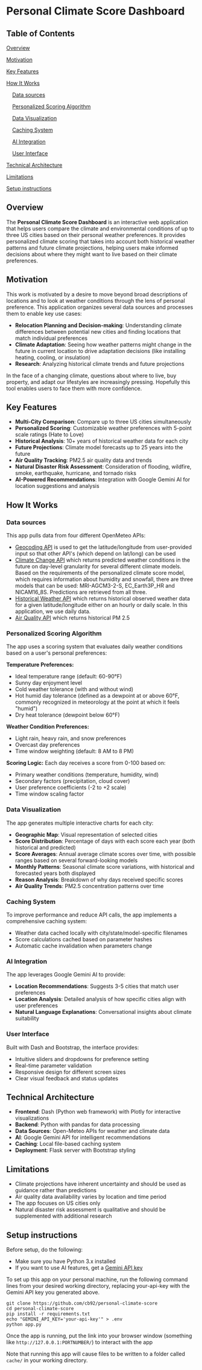 # Personal Climate Score Dashboard

## Table of Contents
[Overview](#overview)

[Motivation](#motivation)

[Key Features](#key-features) 

[How It Works](#how-it-works)

&nbsp;&nbsp;&nbsp;&nbsp;[Data sources](#data-sources) 

&nbsp;&nbsp;&nbsp;&nbsp;[Personalized Scoring Algorithm](#personalized-scoring-algorithm)

&nbsp;&nbsp;&nbsp;&nbsp;[Data Visualization](#data-visualization) 

&nbsp;&nbsp;&nbsp;&nbsp;[Caching System](#caching-system)

&nbsp;&nbsp;&nbsp;&nbsp;[AI Integration](#ai-integration)

&nbsp;&nbsp;&nbsp;&nbsp;[User Interface](#user-interface)

[Technical Architecture](#technical-architecture)

[Limitations](#limitations)

[Setup instructions](#setup-instructions) 


## Overview
The **Personal Climate Score Dashboard** is an interactive web application that helps users compare the climate and environmental conditions of up to three US cities based on their personal weather preferences. It provides personalized climate scoring that takes into account both historical weather patterns and future climate projections, helping users make informed decisions about where they might want to live based on their climate preferences.

## Motivation
This work is motivated by a desire to move beyond broad descriptions of locations and to look at weather conditions through the lens of personal preference. This application organizes several data sources and processes them to enable key use cases: 
- **Relocation Planning and Decision-making**: Understanding climate differences between potential new cities and finding locations that match individual preferences
- **Climate Adaptation**: Seeing how weather patterns might change in the future in current location to drive adaptation decisions (like installing heating, cooling, or insulation)
- **Research**: Analyzing historical climate trends and future projections

In the face of a changing climate, questions about where to live, buy property, and adapt our lifestyles are increasingly pressing. Hopefully this tool enables users to face them with more confidence.

## Key Features

- **Multi-City Comparison**: Compare up to three US cities simultaneously
- **Personalized Scoring**: Customizable weather preferences with 5-point scale ratings (Hate to Love)
- **Historical Analysis**: 10+ years of historical weather data for each city
- **Future Projections**: Climate model forecasts up to 25 years into the future
- **Air Quality Tracking**: PM2.5 air quality data and trends
- **Natural Disaster Risk Assessment**: Consideration of flooding, wildfire, smoke, earthquake, hurricane, and tornado risks
- **AI-Powered Recommendations**: Integration with Google Gemini AI for location suggestions and analysis

## How It Works

### Data sources
This app pulls data from four different OpenMeteo APIs: 
- [Geocoding API](https://open-meteo.com/en/docs/geocoding-api) is used to get the latitude/longitude from user-provided input so that other API's (which depend on lat/long) can be used
- [Climate Change API](https://open-meteo.com/en/docs/climate-api) which returns predicted weather conditions in the future on day-level granularity for several different climate models. Based on the requirements of the personalized climate score model, which requires information about humidity and snowfall, there are three models that can be used: MRI-AGCM3-2-S, EC_Earth3P_HR and NICAM16_8S. Predictions are retrieved from all three.
- [Historical Weather API](https://open-meteo.com/en/docs/historical-weather-api) which returns historical observed weather data for a given latitude/longitude either on an hourly or daily scale. In this application, we use daily data.
- [Air Quality API](https://open-meteo.com/en/docs/air-quality-api) which returns historical PM 2.5 

### Personalized Scoring Algorithm
The app uses a scoring system that evaluates daily weather conditions based on a user's personal preferences:

**Temperature Preferences:**
- Ideal temperature range (default: 60-90°F)
- Sunny day enjoyment level
- Cold weather tolerance (with and without wind)
- Hot humid day tolerance (defined as a dewpoint at or above 60°F, commonly recognized in meteorology at the point at which it feels "humid")
- Dry heat tolerance (dewpoint below 60°F)

**Weather Condition Preferences:**
- Light rain, heavy rain, and snow preferences
- Overcast day preferences
- Time window weighting (default: 8 AM to 8 PM)

**Scoring Logic:**
Each day receives a score from 0-100 based on:
- Primary weather conditions (temperature, humidity, wind)
- Secondary factors (precipitation, cloud cover)
- User preference coefficients (-2 to +2 scale)
- Time window scaling factor

### Data Visualization
The app generates multiple interactive charts for each city:
- **Geographic Map**: Visual representation of selected cities
- **Score Distribution**: Percentage of days with each score each year (both historical and predicted)
- **Score Averages**: Annual average climate scores over time, with possible ranges based on several forward-looking models
- **Monthly Patterns**: Seasonal climate score variations, with historical and forecasted years both displayed
- **Reason Analysis**: Breakdown of why days received specific scores
- **Air Quality Trends**: PM2.5 concentration patterns over time

### Caching System
To improve performance and reduce API calls, the app implements a comprehensive caching system:
- Weather data cached locally with city/state/model-specific filenames
- Score calculations cached based on parameter hashes
- Automatic cache invalidation when parameters change

### AI Integration
The app leverages Google Gemini AI to provide:
- **Location Recommendations**: Suggests 3-5 cities that match user preferences
- **Location Analysis**: Detailed analysis of how specific cities align with user preferences
- **Natural Language Explanations**: Conversational insights about climate suitability

### User Interface
Built with Dash and Bootstrap, the interface provides:
- Intuitive sliders and dropdowns for preference setting
- Real-time parameter validation
- Responsive design for different screen sizes
- Clear visual feedback and status updates

## Technical Architecture

- **Frontend**: Dash (Python web framework) with Plotly for interactive visualizations
- **Backend**: Python with pandas for data processing
- **Data Sources**: Open-Meteo APIs for weather and climate data
- **AI**: Google Gemini API for intelligent recommendations
- **Caching**: Local file-based caching system
- **Deployment**: Flask server with Bootstrap styling

## Limitations

- Climate projections have inherent uncertainty and should be used as guidance rather than predictions
- Air quality data availability varies by location and time period
- The app focuses on US cities only
- Natural disaster risk assessment is qualitative and should be supplemented with additional research

## Setup instructions 
Before setup, do the following:
- Make sure you have Python 3.x installed
- If you want to use AI features, get a [Gemini API key](https://ai.google.dev/gemini-api/docs)

To set up this app on your personal machine, run the following command lines from your desired working directory, replacing your-api-key with the Gemini API key you generated above. 
```
git clone https://github.com/cb92/personal-climate-score
cd personal-climate-score
pip install -r requirements.txt
echo "GEMINI_API_KEY='your-api-key'" > .env
python app.py
```
Once the app is running, put the link into your browser window (something like `http://127.0.0.1:PORTNUMBER/`) to interact with the app

Note that running this app will cause files to be written to a folder called `cache/` in your working directory.

